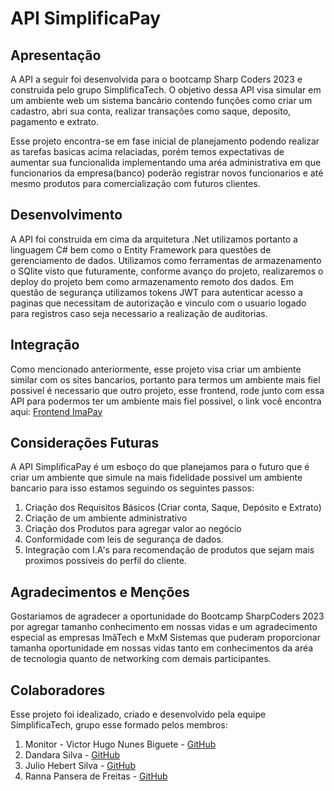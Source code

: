 # API SimplificaPay
## Apresentação

A API a seguir foi desenvolvida para o bootcamp Sharp Coders 2023 e construida pelo grupo SimplificaTech. O objetivo dessa API visa simular em um ambiente web um sistema bancário contendo funções como criar um cadastro, abri sua conta, realizar transações como saque, deposito, pagamento e extrato.

Esse projeto encontra-se em fase inicial de planejamento podendo realizar as tarefas basicas acima relaciadas, porém temos expectativas de aumentar sua funcionalida implementando uma aréa administrativa em que funcionarios da empresa(banco) poderão registrar novos funcionarios e até mesmo produtos para comercialização com futuros clientes.

## Desenvolvimento

A API foi construida em cima da arquitetura .Net utilizamos portanto a linguagem C# bem como o Entity Framework para questões de gerenciamento de dados. Utilizamos como ferramentas de armazenamento o SQlite visto que futuramente, conforme avanço do projeto, realizaremos o deploy do projeto bem como armazenamento remoto dos dados. Em questão de segurança utilizamos tokens JWT para autenticar acesso a paginas que necessitam de autorização e vinculo com o usuario logado para registros caso seja necessario a realização de auditorias.

## Integração

Como mencionado anteriormente, esse projeto visa criar um ambiente similar com os sites bancarios, portanto para termos um ambiente mais fiel possivel é necessario que outro projeto, esse frontend, rode junto com essa API para podermos ter um ambiente mais fiel possivel, o link você encontra aqui: [Frontend ImaPay](https://github.com/victorbiguete/ImaPayFrontEnd)

## Considerações Futuras

A API SimplificaPay é um esboço do que planejamos para o futuro que é criar um ambiente que simule na mais fidelidade possivel um ambiente bancario para isso estamos seguindo os seguintes passos:

1. Criação dos Requisitos Básicos (Criar conta, Saque, Depósito e Extrato)
2. Criação de um ambiente administrativo
3. Criação dos Produtos para agregar valor ao negócio
4. Conformidade com leis de segurança de dados.
5. Integração com I.A's para recomendação de produtos que sejam mais proximos possiveis do perfil do cliente.
   
## Agradecimentos e Menções

Gostariamos de agradecer a oportunidade do Bootcamp SharpCoders 2023 por agregar tamanho conhecimento em nossas vidas e um agradecimento especial as empresas ImãTech e MxM Sistemas que puderam proporcionar tamanha oportunidade em nossas vidas tanto em conhecimentos da aréa de tecnologia quanto de networking com demais participantes.

## Colaboradores

Esse projeto foi idealizado, criado e desenvolvido pela equipe SimplificaTech, grupo esse formado pelos membros:

1. Monitor - Victor Hugo Nunes Biguete - [GitHub](https://github.com/victorbiguete)
2. Dandara Silva - [GitHub](https://github.com/DandaraF)
3. Julio Hebert Silva - [GitHub](https://github.com/mmerga)
4. Ranna Pansera de Freitas - [GitHub](https://github.com/Rannatpf)


